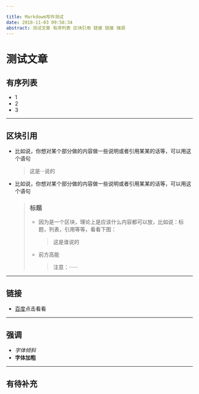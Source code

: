 ```yaml
---

title: Markdowm写作测试
date: 2018-11-03 09:58:34
abstract: 测试文章 有序列表 区块引用 链接 链接 强调 
---
```

# 测试文章
## 有序列表
* 1
* 2
* 3
------
## 区块引用

* 比如说，你想对某个部分做的内容做一些说明或者引用某某的话等，可以用这个语句
	> 这是···说的
* 比如说，你想对某个部分做的内容做一些说明或者引用某某的话等，可以用这个语句
	> ### 标题
	> * 因为是一个区块，理论上是应该什么内容都可以放，比如说：标题，列表，引用等等，看看下图：
	>	> 这是谁说的
	> * 前方高能
	>	> 注意：······

------
## 链接
* [百度](http://www.baidu.com)点击看看
-----
## 强调
* *字体倾斜*
* **字体加粗**

-----

## 有待补充
